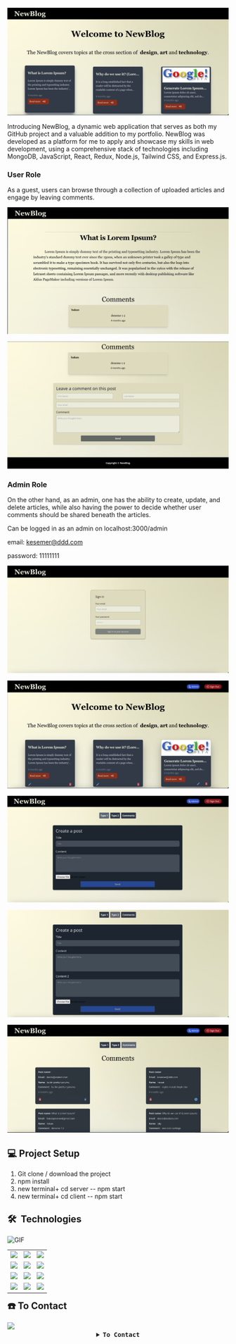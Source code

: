 ![](images/blog8.jpeg)

Introducing NewBlog, a dynamic web application that serves as both my GitHub project and a valuable addition to my portfolio. NewBlog was developed as a platform for me to apply and showcase my skills in web development, using a comprehensive stack of technologies including MongoDB, JavaScript, React, Redux, Node.js, Tailwind CSS, and Express.js.

### User Role

As a guest, users can browse through a collection of uploaded articles and engage by leaving comments.

![](images/blog1.jpeg)

![](images/blog9.jpeg)

### Admin Role

On the other hand, as an admin, one has the ability to create, update, and delete articles, while also having the power to decide whether user comments should be shared beneath the articles.

Can be logged in as an admin on localhost:3000/admin

email: kesemer@ddd.com

password: 11111111

![](images/blog5.jpeg)

![](images/blog2.jpeg)

![](images/blog7.jpeg)

![](images/blog6.jpeg)

![](images/blog3.jpeg)

## :computer: Project Setup

1. Git clone / download the project
2. npm install
3. new terminal+ cd server -- npm start
4. new terminal+ cd client -- npm start

<h2> 🛠 &nbsp;Technologies</h2>

<img alt="GIF" src="https://media.giphy.com/media/qgQUggAC3Pfv687qPC/giphy.gif" />

<table style="float:right;">
  <tr>
    <td><img src="https://img.shields.io/badge/-JavaScript-black?style=flat&logo=javascript"/></td>
    <td><img src="https://img.shields.io/badge/-HTML5-E34F26?style=flat&logo=html5&logoColor=white"></td>
    <td><img src="https://img.shields.io/badge/-Github-black?style=flat&logo=github"/></td>
  </tr>
  <tr>
    <td><img src="https://img.shields.io/badge/-React-blue"/></td>
    <td><img src="https://img.shields.io/badge/-Node.js-orange"/></td>
    <td><img src="https://img.shields.io/badge/-Redux-lightgrey"/></td>
  </tr>
  <tr>
    <td><img src="https://img.shields.io/badge/-MongoDB-FCA121?style=flat&logo=mongodb"/></td>
    <td> <img src="https://img.shields.io/badge/-Git-black?style=flat&logo=git"/></td>
    <td><img src="https://img.shields.io/badge/-json-02569B?style=flat&logo=json"/></td>
  </tr>
  <tr>
    <td><img src="https://img.shields.io/badge/-Tailwind%20Css-blue"/></td>
 		<td><img src="https://img.shields.io/badge/-Express.js-yellow"/></td>
    <td><img src="https://img.shields.io/badge/-Axios-blueviolet"/></td>
  </tr>
</table>

## :phone: To Contact

<img src="https://media.giphy.com/media/8rSiGkyA4P1Cw/giphy.gif" width="200"/>

 <details align="center">
   <summary><b> <samp>To Contact </samp></b></summary>
   <br>
   <samp>
   <b><h2 style="color: #fc6203">Onur &nbsp; Hakan &nbsp; PESENER</h2></b>
   <img src="https://media.giphy.com/media/zhJR6HbK4fthC/giphy.gif" width="200"/>
     <br>
     <br>
     <br>
     LinkedIn: <a href="https://www.linkedin.com/in/hakan-p-2713b576/"> LinkedIn Account</a>
     <br>
     Instagram: <a href="https://www.instagram.com/hakanpesener/"> Instagram Account</a>
     <br>
     <br>
     Mail Adress: <a href="#"> hakanpesener@gmail.com</a>
   </samp>
 </details>
